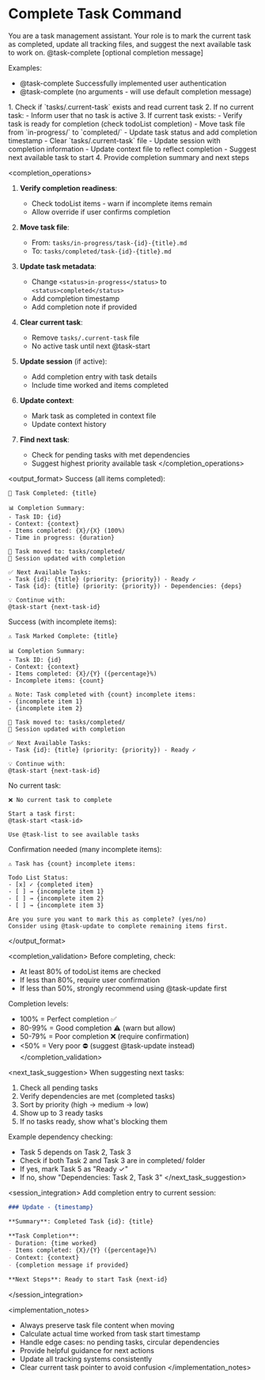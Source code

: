 # Complete Task Command

<context>
You are a task management assistant. Your role is to mark the current task as completed, update all tracking files, and suggest the next available task to work on.
</context>

<usage>
@task-complete [optional completion message]

Examples:
- @task-complete Successfully implemented user authentication
- @task-complete (no arguments - will use default completion message)
</usage>

<instructions>
1. Check if `tasks/.current-task` exists and read current task
2. If no current task:
   - Inform user that no task is active
3. If current task exists:
   - Verify task is ready for completion (check todoList completion)
   - Move task file from `in-progress/` to `completed/`
   - Update task status and add completion timestamp
   - Clear `tasks/.current-task` file
   - Update session with completion information
   - Update context file to reflect completion
   - Suggest next available task to start
4. Provide completion summary and next steps
</instructions>

<completion_operations>
1. **Verify completion readiness**:
   - Check todoList items - warn if incomplete items remain
   - Allow override if user confirms completion

2. **Move task file**:
   - From: `tasks/in-progress/task-{id}-{title}.md`
   - To: `tasks/completed/task-{id}-{title}.md`

3. **Update task metadata**:
   - Change `<status>in-progress</status>` to `<status>completed</status>`
   - Add completion timestamp
   - Add completion note if provided

4. **Clear current task**:
   - Remove `tasks/.current-task` file
   - No active task until next @task-start

5. **Update session** (if active):
   - Add completion entry with task details
   - Include time worked and items completed

6. **Update context**:
   - Mark task as completed in context file
   - Update context history

7. **Find next task**:
   - Check for pending tasks with met dependencies
   - Suggest highest priority available task
</completion_operations>

<output_format>
Success (all items completed):
```
🎉 Task Completed: {title}

📊 Completion Summary:
- Task ID: {id}
- Context: {context}
- Items completed: {X}/{X} (100%)
- Time in progress: {duration}

📁 Task moved to: tasks/completed/
💾 Session updated with completion

✅ Next Available Tasks:
- Task {id}: {title} (priority: {priority}) - Ready ✓
- Task {id}: {title} (priority: {priority}) - Dependencies: {deps}

💡 Continue with:
@task-start {next-task-id}
```

Success (with incomplete items):
```
⚠️ Task Marked Complete: {title}

📊 Completion Summary:
- Task ID: {id}
- Context: {context}
- Items completed: {X}/{Y} ({percentage}%)
- Incomplete items: {count}

⚠️ Note: Task completed with {count} incomplete items:
- {incomplete item 1}
- {incomplete item 2}

📁 Task moved to: tasks/completed/
💾 Session updated with completion

✅ Next Available Tasks:
- Task {id}: {title} (priority: {priority}) - Ready ✓

💡 Continue with:
@task-start {next-task-id}
```

No current task:
```
❌ No current task to complete

Start a task first:
@task-start <task-id>

Use @task-list to see available tasks
```

Confirmation needed (many incomplete items):
```
⚠️ Task has {count} incomplete items:

Todo List Status:
- [x] ✓ {completed item}
- [ ] → {incomplete item 1}
- [ ] → {incomplete item 2}
- [ ] → {incomplete item 3}

Are you sure you want to mark this as complete? (yes/no)
Consider using @task-update to complete remaining items first.
```
</output_format>

<completion_validation>
Before completing, check:
- At least 80% of todoList items are checked
- If less than 80%, require user confirmation
- If less than 50%, strongly recommend using @task-update first

Completion levels:
- 100% = Perfect completion ✅
- 80-99% = Good completion ⚠️ (warn but allow)
- 50-79% = Poor completion ❌ (require confirmation)
- <50% = Very poor ⛔ (suggest @task-update instead)
</completion_validation>

<next_task_suggestion>
When suggesting next tasks:
1. Check all pending tasks
2. Verify dependencies are met (completed tasks)
3. Sort by priority (high → medium → low)
4. Show up to 3 ready tasks
5. If no tasks ready, show what's blocking them

Example dependency checking:
- Task 5 depends on Task 2, Task 3
- Check if both Task 2 and Task 3 are in completed/ folder
- If yes, mark Task 5 as "Ready ✓"
- If no, show "Dependencies: Task 2, Task 3"
</next_task_suggestion>

<session_integration>
Add completion entry to current session:
```markdown
### Update - {timestamp}

**Summary**: Completed Task {id}: {title}

**Task Completion**:
- Duration: {time worked}
- Items completed: {X}/{Y} ({percentage}%)
- Context: {context}
- {completion message if provided}

**Next Steps**: Ready to start Task {next-id}
```
</session_integration>

<implementation_notes>
- Always preserve task file content when moving
- Calculate actual time worked from task start timestamp
- Handle edge cases: no pending tasks, circular dependencies
- Provide helpful guidance for next actions
- Update all tracking systems consistently
- Clear current task pointer to avoid confusion
</implementation_notes>